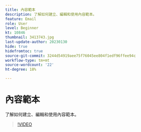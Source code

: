 ```yaml
---
title: 內容範本
description: 了解如何建立、編輯和使用內容範本。
feature: Email
role: User
level: Beginner
kt: 10846
thumbnail: 3413743.jpg
last-update-author: 20230130
hide: true
hidefromtoc: true
source-git-commit: 3244d54919aee75f76045ee804f1edf96ffee94c
workflow-type: tm+mt
source-wordcount: '22'
ht-degree: 18%

---
```


# 內容範本

了解如何建立、編輯和使用內容範本。

>[!VIDEO](https://video.tv.adobe.com/v/3413743?quality=12&learn=on)
